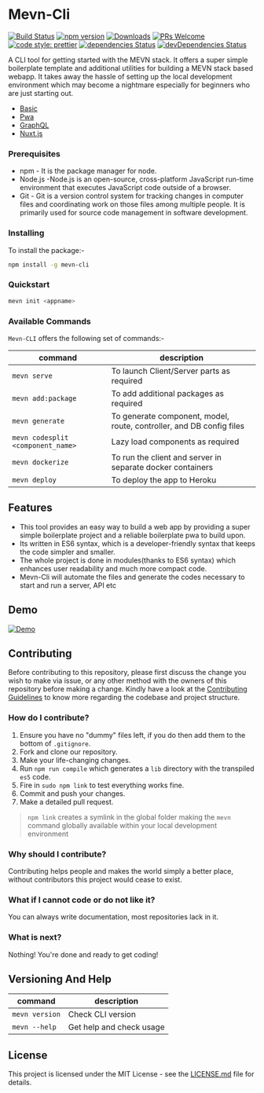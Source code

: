 # Mevn-Cli
[![Build Status](https://travis-ci.com/madlabsinc/mevn-cli.svg?branch=master)](https://travis-ci.com/madlabsinc/mevn-cli)
[![npm version](https://badgen.net/npm/v/mevn-cli)](https://www.npmjs.com/package/mevn-cli)
[![Downloads](https://badgen.net/npm/dm/mevn-cli)](https://www.npmjs.com/package/mevn-cli)
[![PRs Welcome](https://img.shields.io/badge/PRs%20-welcome-brightgreen.svg)](https://github.com/madlabsinc/mevn-cli/pull/new)
[![code style: prettier](https://img.shields.io/badge/code_style-prettier-ff69b4.svg)](https://github.com/prettier/prettier)
[![dependencies Status](https://david-dm.org/madlabsinc/mevn-cli/status.svg)](https://david-dm.org/madlabsinc/mevn-cli)
[![devDependencies Status](https://david-dm.org/madlabsinc/mevn-cli/dev-status.svg)](https://david-dm.org/madlabsinc/mevn-cli?type=dev)

A CLI tool for getting started with the MEVN stack. It offers a super simple boilerplate template and additional utilities for building a MEVN stack based webapp. It takes away the hassle of setting up the local development environment which may become a nightmare especially for beginners who are just starting out.

- [Basic](https://github.com/Madlabsinc/mevn-boilerplate)
- [Pwa](https://github.com/MadlabsInc/mevn-pwa-boilerplate)
- [GraphQL](https://github.com/MadlabsInc/mevn-graphql-boilerplate)
- [Nuxt.js](https://github.com/MadlabsInc/mevn-nuxt-boilerplate)

### Prerequisites

- npm - It is the package manager for node.
- Node.js -Node.js is an open-source, cross-platform JavaScript run-time environment that executes JavaScript code outside of a browser.
- Git - Git is a version control system for tracking changes in computer files and coordinating work on those files among multiple people. It is primarily used for source code management in software development.

### Installing

To install the package:-

```bash
npm install -g mevn-cli
```
### Quickstart

```bash
mevn init <appname>
```
### Available Commands

 `Mevn-CLI` offers the following set of commands:-

| command | description |                                                                                                
| -------------- |  ---------------- |
| `mevn serve` | To launch Client/Server parts as required |
| `mevn add:package` | To add additional packages as required |
| `mevn generate` | To generate component, model, route, controller, and DB config files |
| `mevn codesplit <component_name>` | Lazy load components as required |
| `mevn dockerize` | To run the client and server in separate docker containers |
| `mevn deploy` | To deploy the app to Heroku |

## Features

- This tool provides an easy way to build a web app by providing a super simple boilerplate project and a reliable boilerplate pwa to build upon.  
- Its written in ES6 syntax, which is a developer-friendly syntax that keeps the code simpler and smaller.
- The whole project is done in modules(thanks to ES6 syntax) which enhances user readability and much more compact code.  
- Mevn-Cli will automate the files and generate the codes necessary to start and run a server, API etc

## Demo

[![Demo](https://asciinema.org/a/233020.svg)](https://asciinema.org/a/233020)

## Contributing

Before contributing to this repository, please first discuss the change you wish to make via issue, or any other method with the owners of this repository before making a change. Kindly have a look at the [Contributing Guidelines](https://github.com/madlabsinc/mevn-cli/wiki/Contributing-Guidelines) to know more regarding the codebase and project structure.

### How do I contribute?
1. Ensure you have no "dummy" files left, if you do then add them to the bottom of `.gitignore`.
2. Fork and clone our repository.
3. Make your life-changing changes.
4. Run `npm run compile` which generates a `lib` directory with the transpiled `es5` code.
5. Fire in `sudo npm link` to test everything works fine.
6. Commit and push your changes.
7. Make a detailed pull request.

> `npm link` creates a symlink in the global folder making the `mevn` command globally available within your local development environment

### Why should I contribute?
Contributing helps people and makes the world simply a better place, without contributors this project would cease to exist.

### What if I cannot code or do not like it?
You can always write documentation, most repositories lack in it.

### What is next?
Nothing! You're done and ready to get coding!


## Versioning And Help

| command | description
| --- | --- |
| ```mevn version``` | Check CLI version |
|``` mevn --help ``` | Get help and check usage |

## License

This project is licensed under the MIT License - see the [LICENSE.md](LICENSE.md) file for details.
